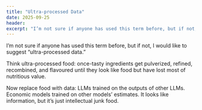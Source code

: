```yaml
---
title: "Ultra-processed Data"
date: 2025-09-25
header:
excerpt: "I’m not sure if anyone has used this term before, but if not, I would like to suggest “ultra-processed data.”"
---
```


I’m not sure if anyone has used this term before, but if not, I would like to suggest “ultra-processed data.”

Think ultra-processed food: once-tasty ingredients get pulverized, refined, recombined, and flavoured until they look like food but have lost most of nutritious value.

Now replace food with data: LLMs trained on the outputs of other LLMs. Economic models trained on other models’ estimates. It looks like information, but it’s just intellectual junk food.


